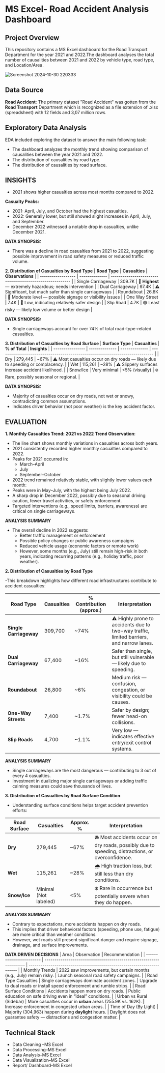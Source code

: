 # MS Excel- Road Accident Analysis Dashboard

## Project Overview
This repository contains a MS Excel dashboard for the Road Transport Department for the year 2021 and 2022.The dashboard analyses the total number of causalities between 2021 and 2022 by vehicle type, road type, and Location/Area.


![Screenshot 2024-10-30 220333](https://github.com/user-attachments/assets/e197549f-31ee-446c-868d-4dc18d3b5a16)



**Data Source**
---
**Road Accident**: The primary dataset "Road Accident" was gotten from the **Road Transport** Department which is recognized as a file extension of .xlsx (spreadsheet) with 12 fields and 3,07 million rows.



**Exploratory Data Analysis**
---
EDA included exploring the dataset to answer the main following task:

- The dashboard analyzes the monthly trend showing comparison of causalities between the year 2021 and 2022.
-	The distribution of causalities by road type.
-	The distribution of causalities by road surface.

**INSIGHTS**
---
- 2021 shows higher casualties across most months compared to 2022.

**Casualty Peaks:**

- 2021: April, July, and October had the highest casualties.
- 2022: Generally lower, but still showed slight increases in April, July, and September.
- December 2022 witnessed a notable drop in casualties, unlike December 2021.

 **DATA SYNOPSIS:**
 
- There was a decline in road casualties from 2021 to 2022, suggesting possible improvement in road safety measures or reduced traffic volume.

**2. Distribution of Casualties by Road Type**
| **Road Type**      | **Casualties** | **Observations**                                          |
| ------------------ | -------------- | --------------------------------------------------------- |
| Single Carriageway | 309.7K         | 🔺 **Highest** — extremely hazardous; needs intervention  |
| Dual Carriageway   | 67.4K          | ⚠️ Significant, but much safer than single carriageways   |
| Roundabout         | 26.8K          | 🔁 Moderate level — possible signage or visibility issues |
| One Way Street     | 7.4K           | 🔽 Low, indicating relatively safer design                |
| Slip Road          | 4.7K           | 🟢 Least risky — likely low volume or better design       |

**DATA SYNOPSIS:**

- Single carriageways account for over 74% of total road-type-related casualties.

**3. Distribution of Casualties by Road Surface**
| **Surface Type** | **Casualties** | **% of Total** | **Insights**                                                                   |
| ---------------- | -------------- | -------------- | ------------------------------------------------------------------------------ |
| Dry              | 279,445        | \~67%          | ⚠️ Most casualties occur on dry roads — likely due to speeding or complacency. |
| Wet              | 115,261        | \~28%          | ⚠️ Slippery surfaces increase accident likelihood.                             |
| Snow/Ice         | Very minimal   | <5% (visually) | ❄️ Rare, possibly seasonal or regional.                                        |

**DATA SYNOPSIS:**

- Majority of casualties occur on dry roads, not wet or snowy, contradicting common assumptions.
- Indicates driver behavior (not poor weather) is the key accident factor.

**EVALUATION**
---
**1. Monthly Casualties Trend: 2021 vs 2022**
**Trend Observation:**

- The line chart shows monthly variations in casualties across both years.
- 2021 consistently recorded higher monthly casualties compared to 2022.
- Peaks for 2021 occurred in:
    - March–April
    - July
    - September–October
- 2022 trend remained relatively stable, with slightly lower values each month:
- Peaks were in May–July, with the highest being July 2022.
- A sharp drop in December 2022, possibly due to seasonal driving caution, fewer travel activities, or safety enforcement.
- Targeted interventions (e.g., speed limits, barriers, awareness) are critical on single carriageways.

**ANALYSIS SUMMARY**

- The overall decline in 2022 suggests:
     - Better traffic management or enforcement
     - Possible policy changes or public awareness campaigns
     - Reduced vehicle usage (economic factors or remote work)
     - However, some months (e.g., July) still remain high-risk in both years, indicating recurring patterns (e.g., holiday traffic, poor weather).

**2. Distribution of Casualties by Road Type**

-This breakdown highlights how different road infrastructures contribute to accident casualties:

| **Road Type**          | **Casualties** | **% Contribution (approx.)** | **Interpretation**                                                                       |
| ---------------------- | -------------- | ---------------------------- | ---------------------------------------------------------------------------------------- |
| **Single Carriageway** | 309,700        | \~74%                        | ⚠️ Highly prone to accidents due to two-way traffic, limited barriers, and narrow lanes. |
| **Dual Carriageway**   | 67,400         | \~16%                        | Safer than single, but still vulnerable — likely due to speeding.                        |
| **Roundabout**         | 26,800         | \~6%                         | Medium risk — confusion, congestion, or visibility could be causes.                      |
| **One-Way Streets**    | 7,400          | \~1.7%                       | Safer by design; fewer head-on collisions.                                               |
| **Slip Roads**         | 4,700          | \~1.1%                       | Very low — indicates effective entry/exit control systems.                               |

**ANALYSIS SUMMARY**

- Single carriageways are the most dangerous — contributing to 3 out of every 4 casualties.
- Investment in dualizing major single carriageways or adding traffic calming measures could save thousands of lives.

**3. Distribution of Casualties by Road Surface Condition**

- Understanding surface conditions helps target accident prevention efforts:
  
| **Road Surface** | **Casualties**        | **Approx. %** | **Interpretation**                                                                               |
| ---------------- | --------------------- | ------------- | ------------------------------------------------------------------------------------------------ |
| **Dry**          | 279,445               | \~67%         | 🚘 Most accidents occur on dry roads, possibly due to speeding, distractions, or overconfidence. |
| **Wet**          | 115,261               | \~28%         | 🌧️ High traction loss, but still less than dry conditions.                                      |
| **Snow/Ice**     | Minimal (Not labeled) | <5%           | ❄️ Rare in occurrence but potentially severe when they do happen.                                |

**ANALYSIS SUMMARY**

- Contrary to expectations, more accidents happen on dry roads.
- This implies that driver behavioral factors (speeding, phone use, fatigue) are more critical than weather conditions.
- However, wet roads still present significant danger and require signage, drainage, and surface improvements.

**DATA DRIVEN DECISIONS**
| Area                     | Observation                                                          | Recommendation                                                           |
| ------------------------ | -------------------------------------------------------------------- | ------------------------------------------------------------------------ |
| Monthly Trends           | 2022 saw improvements, but certain months (e.g., July) remain risky. | Launch seasonal road safety campaigns.                                   |
| Road Type Casualties     | Single carriageways dominate accident zones.                         | Upgrade to dual roads or install speed enforcement and rumble strips.    |
| Road Surface Conditions  | Accidents happen more on dry roads.                                  | Public education on safe driving even in “ideal” conditions.             |
| Urban vs Rural (Sidebar) | More casualties occur in **urban** areas (255.9K vs. 162K).          | Increase enforcement in congested urban areas.                           |
| Time of Day (By Light)   | Majority (304,963) happen during **daylight** hours.                 | Daylight does not guarantee safety — distractions and congestion matter. |

**Technical Stack**
---
- 	Data Cleaning –MS Excel
- 	Data Processing–MS Excel
- 	Data Analysis–MS Excel
- 	Data Visualization–MS Excel
- 	Report/ Dashboard–MS Excel


